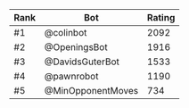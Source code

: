Rank|Bot|Rating
---|---|---
#1|@colinbot|2092
#2|@OpeningsBot|1916
#3|@DavidsGuterBot|1533
#4|@pawnrobot|1190
#5|@MinOpponentMoves|734
